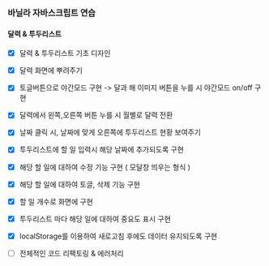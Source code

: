 ### 바닐라 자바스크립트 연습

#### 달력 & 투두리스트

- [x] 달력 & 투두리스트 기초 디자인

- [x] 달력 화면에 뿌려주기

- [x] 토글버튼으로 야간모드 구현 -> 달과 해 이미지 버튼을 누를 시 야간모드 on/off 구현

- [x] 달력에서 왼쪽,오른쪽 버튼 누를 시 월별로 달력 전환

- [x] 날짜 클릭 시, 날짜에 맞게 오른쪽에 투두리스트 현황 보여주기

- [x] 투두리스트에 할 일 입력시 해당 날짜에 추가되도록 구현

- [x] 해당 할 일에 대하여 수정 기능 구현 ( 모달창 띄우는 형식 )

- [x] 해당 할 일에 대하여 토글, 삭제 기능 구현

- [x] 할 일 개수로 화면에 구현

- [x] 투두리스트 마다 해당 일에 대하여 중요도 표시 구현

- [x] localStorage를 이용하여 새로고침 후에도 데이터 유지되도록 구현

- [ ] 전체적인 코드 리팩토링 & 에러처리
